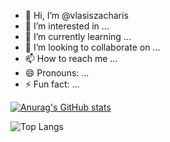 - 👋 Hi, I’m @vlasiszacharis
- 👀 I’m interested in ...
- 🌱 I’m currently learning ...
- 💞️ I’m looking to collaborate on ...
- 📫 How to reach me ...
- 😄 Pronouns: ...
- ⚡ Fun fact: ...

<!---
vlasiszacharis/vlasiszacharis is a ✨ special ✨ repository because its `README.md` (this file) appears on your GitHub profile.
You can click the Preview link to take a look at your changes.
--->


[![Anurag's GitHub stats](https://github-readme-stats.vercel.app/api?username=vlasiszacharis)](https://github.com/vlasiszacharis/github-readme-stats)


![Top Langs](https://github-readme-stats.vercel.app/api/top-langs/?username=vlasiszacharis&hide_progress=true)
